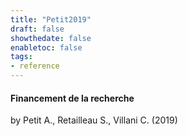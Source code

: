 ```yaml
---
title: "Petit2019"
draft: false
showthedate: false
enabletoc: false
tags:
- reference
---
```


#### **Financement de la recherche**     
by Petit A., Retailleau S., Villani C. (2019)         



